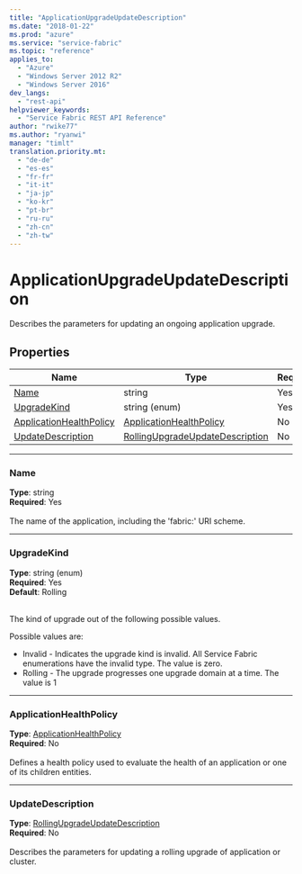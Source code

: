 ```yaml
---
title: "ApplicationUpgradeUpdateDescription"
ms.date: "2018-01-22"
ms.prod: "azure"
ms.service: "service-fabric"
ms.topic: "reference"
applies_to: 
  - "Azure"
  - "Windows Server 2012 R2"
  - "Windows Server 2016"
dev_langs: 
  - "rest-api"
helpviewer_keywords: 
  - "Service Fabric REST API Reference"
author: "rwike77"
ms.author: "ryanwi"
manager: "timlt"
translation.priority.mt: 
  - "de-de"
  - "es-es"
  - "fr-fr"
  - "it-it"
  - "ja-jp"
  - "ko-kr"
  - "pt-br"
  - "ru-ru"
  - "zh-cn"
  - "zh-tw"
---
```

# ApplicationUpgradeUpdateDescription

Describes the parameters for updating an ongoing application upgrade.

## Properties

| Name | Type | Required |
| --- | --- | --- |
| [Name](#name) | string | Yes |
| [UpgradeKind](#upgradekind) | string (enum) | Yes |
| [ApplicationHealthPolicy](#applicationhealthpolicy) | [ApplicationHealthPolicy](sfclient-v61-model-applicationhealthpolicy.md) | No |
| [UpdateDescription](#updatedescription) | [RollingUpgradeUpdateDescription](sfclient-v61-model-rollingupgradeupdatedescription.md) | No |

____
### Name
__Type__: string <br/>
__Required__: Yes<br/>
<br/>
The name of the application, including the 'fabric:' URI scheme.

____
### UpgradeKind
__Type__: string (enum) <br/>
__Required__: Yes<br/>
__Default__: Rolling <br/>
<br/>


The kind of upgrade out of the following possible values.

Possible values are: 

  - Invalid - Indicates the upgrade kind is invalid. All Service Fabric enumerations have the invalid type. The value is zero.
  - Rolling - The upgrade progresses one upgrade domain at a time. The value is 1



____
### ApplicationHealthPolicy
__Type__: [ApplicationHealthPolicy](sfclient-v61-model-applicationhealthpolicy.md) <br/>
__Required__: No<br/>
<br/>
Defines a health policy used to evaluate the health of an application or one of its children entities.


____
### UpdateDescription
__Type__: [RollingUpgradeUpdateDescription](sfclient-v61-model-rollingupgradeupdatedescription.md) <br/>
__Required__: No<br/>
<br/>
Describes the parameters for updating a rolling upgrade of application or cluster.
